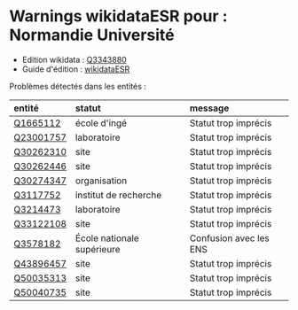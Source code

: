 Warnings wikidataESR pour : Normandie Université
================

- Edition wikidata : [Q3343880](https://www.wikidata.org/wiki/Q3343880)
- Guide d'édition : [wikidataESR](https://github.com/cpesr/wikidataESR/)



Problèmes détectés dans les entités :

|entité                                               |statut                     |message                |
|:----------------------------------------------------|:--------------------------|:----------------------|
|[Q1665112](https://www.wikidata.org/wiki/Q1665112)   |école d'ingé               |Statut trop imprécis   |
|[Q23001757](https://www.wikidata.org/wiki/Q23001757) |laboratoire                |Statut trop imprécis   |
|[Q30262310](https://www.wikidata.org/wiki/Q30262310) |site                       |Statut trop imprécis   |
|[Q30262446](https://www.wikidata.org/wiki/Q30262446) |site                       |Statut trop imprécis   |
|[Q30274347](https://www.wikidata.org/wiki/Q30274347) |organisation               |Statut trop imprécis   |
|[Q3117752](https://www.wikidata.org/wiki/Q3117752)   |institut de recherche      |Statut trop imprécis   |
|[Q3214473](https://www.wikidata.org/wiki/Q3214473)   |laboratoire                |Statut trop imprécis   |
|[Q33122108](https://www.wikidata.org/wiki/Q33122108) |site                       |Statut trop imprécis   |
|[Q3578182](https://www.wikidata.org/wiki/Q3578182)   |École nationale supérieure |Confusion avec les ENS |
|[Q43896457](https://www.wikidata.org/wiki/Q43896457) |site                       |Statut trop imprécis   |
|[Q50035313](https://www.wikidata.org/wiki/Q50035313) |site                       |Statut trop imprécis   |
|[Q50040735](https://www.wikidata.org/wiki/Q50040735) |site                       |Statut trop imprécis   |
